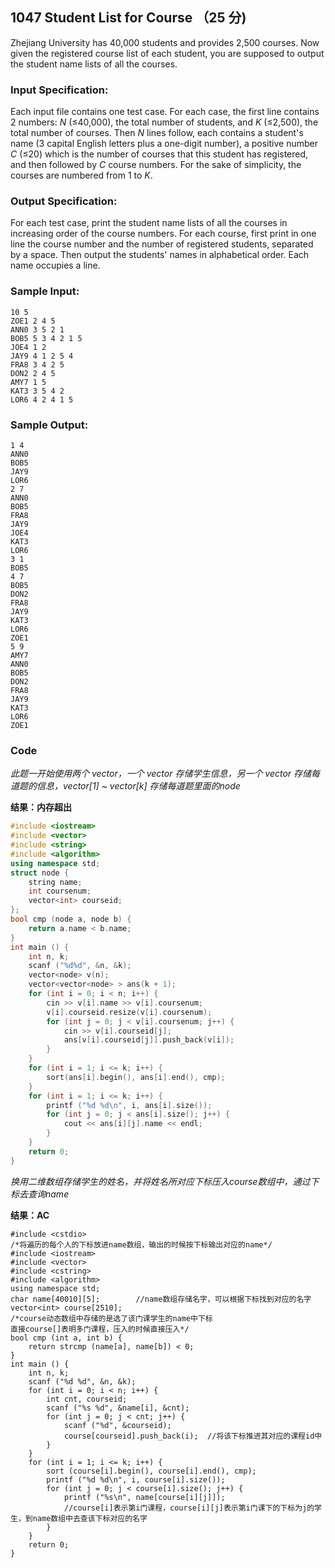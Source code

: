 ## 1047 Student List for Course （25 分)

Zhejiang University has 40,000 students and provides 2,500 courses. Now given the registered course list of each student, you are supposed to output the student name lists of all the courses.

### Input Specification:

Each input file contains one test case. For each case, the first line contains 2 numbers: *N* (≤40,000), the total number of students, and *K* (≤2,500), the total number of courses. Then *N* lines follow, each contains a student's name (3 capital English letters plus a one-digit number), a positive number *C* (≤20) which is the number of courses that this student has registered, and then followed by *C* course numbers. For the sake of simplicity, the courses are numbered from 1 to *K*.

### Output Specification:

For each test case, print the student name lists of all the courses in increasing order of the course numbers. For each course, first print in one line the course number and the number of registered students, separated by a space. Then output the students' names in alphabetical order. Each name occupies a line.

### Sample Input:

```in
10 5
ZOE1 2 4 5
ANN0 3 5 2 1
BOB5 5 3 4 2 1 5
JOE4 1 2
JAY9 4 1 2 5 4
FRA8 3 4 2 5
DON2 2 4 5
AMY7 1 5
KAT3 3 5 4 2
LOR6 4 2 4 1 5
```

### Sample Output:

```out
1 4
ANN0
BOB5
JAY9
LOR6
2 7
ANN0
BOB5
FRA8
JAY9
JOE4
KAT3
LOR6
3 1
BOB5
4 7
BOB5
DON2
FRA8
JAY9
KAT3
LOR6
ZOE1
5 9
AMY7
ANN0
BOB5
DON2
FRA8
JAY9
KAT3
LOR6
ZOE1
```

### Code

*此题一开始使用两个 vector，一个  vector 存储学生信息，另一个 vector 存储每道题的信息，vector[1] ~ vector[k] 存储每道题里面的node*

**结果：内存超出**

```c++
#include <iostream>
#include <vector>
#include <string>
#include <algorithm>
using namespace std;
struct node {
	string name;
	int coursenum;
	vector<int> courseid;
};
bool cmp (node a, node b) {
	return a.name < b.name;
}
int main () {
	int n, k;
	scanf ("%d%d", &n, &k);
	vector<node> v(n);
	vector<vector<node> > ans(k + 1);
	for (int i = 0; i < n; i++) {
		cin >> v[i].name >> v[i].coursenum;
		v[i].courseid.resize(v[i].coursenum);
		for (int j = 0; j < v[i].coursenum; j++) {
			cin >> v[i].courseid[j];
			ans[v[i].courseid[j]].push_back(v[i]); 
		}
	}
	for (int i = 1; i <= k; i++) {
		sort(ans[i].begin(), ans[i].end(), cmp);
	}
	for (int i = 1; i <= k; i++) {
		printf ("%d %d\n", i, ans[i].size());
		for (int j = 0; j < ans[i].size(); j++) {
			cout << ans[i][j].name << endl;
		}
	}
	return 0;
}
```

*换用二维数组存储学生的姓名，并将姓名所对应下标压入course数组中，通过下标去查询name*

**结果：AC**

```++
#include <cstdio>
/*将遍历的每个人的下标放进name数组，输出的时候按下标输出对应的name*/ 
#include <iostream>
#include <vector>
#include <cstring>
#include <algorithm>
using namespace std;
char name[40010][5];		//name数组存储名字，可以根据下标找到对应的名字 
vector<int> course[2510];
/*course动态数组中存储的是选了该门课学生的name中下标 
直接course[]表明多门课程，压入的时候直接压入*/ 
bool cmp (int a, int b) {
	return strcmp (name[a], name[b]) < 0;
}
int main () {
	int n, k;
	scanf ("%d %d", &n, &k);
	for (int i = 0; i < n; i++) {
		int cnt, courseid;	
		scanf ("%s %d", &name[i], &cnt);
		for (int j = 0; j < cnt; j++) {
			scanf ("%d", &courseid);
			course[courseid].push_back(i);	//将该下标推进其对应的课程id中	
		}
	}
	for (int i = 1; i <= k; i++) {
		sort (course[i].begin(), course[i].end(), cmp);
		printf ("%d %d\n", i, course[i].size());
		for (int j = 0; j < course[i].size(); j++) {
			printf ("%s\n", name[course[i][j]]);	
			//course[i]表示第i门课程，course[i][j]表示第i门课下的下标为j的学生，到name数组中去查该下标对应的名字 
		}
	}
	return 0;
} 
```

